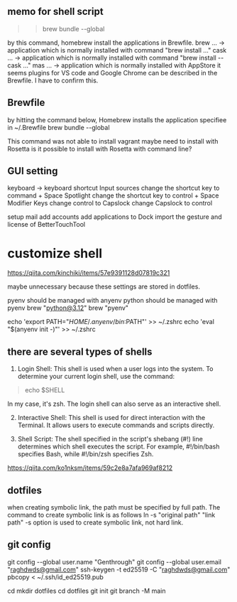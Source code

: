 ## memo for shell script
>> brew bundle --global

by this command, homebrew install the applications in Brewfile.
brew ... -> application which is normally installed with command "brew install ..."
cask ... -> application which is normally installed with command "brew install --cask ..."
mas ... -> application which is normally installed with AppStore
it seems plugins for VS code and Google Chrome can be described in the Brewfile.
I have to confirm this.

## Brewfile
by hitting the command below, Homebrew installs the application specifiee in ~/.Brewfile
brew bundle --global

This command was not able to install vagrant
maybe need to install with Rosetta
is it possible to install with Rosetta with command line?

## GUI setting
keyboard -> keyboard shortcut
 Input sources
  change the shortcut key to command + Space
 Spotlight
  change the shortcut key to control + Space
 Modifier Keys
  change control to Capslock
  change Capslock to control

setup mail
add accounts
add applications to Dock
import the gesture and license of BetterTouchTool

# customize shell
https://qiita.com/kinchiki/items/57e9391128d07819c321

maybe unnecessary because these settings are stored in dotfiles.


pyenv should be managed with anyenv
python should be managed with pyenv
brew "python@3.12"
brew "pyenv"

echo 'export PATH="$HOME/.anyenv/bin:$PATH"' >> ~/.zshrc
echo 'eval "$(anyenv init -)"' >> ~/.zshrc


## there are several types of shells

1. Login Shell:
This shell is used when a user logs into the system.
To determine your current login shell, use the command:
> echo $SHELL

In my case, it's zsh.
The login shell can also serve as an interactive shell.

2. Interactive Shell:
This shell is used for direct interaction with the Terminal.
It allows users to execute commands and scripts directly.

3. Shell Script:
The shell specified in the script's shebang (#!) line determines which shell executes the script.
For example, #!/bin/bash specifies Bash, while #!/bin/zsh specifies Zsh.

https://qiita.com/ko1nksm/items/59c2e8a7afa969af8212


## dotfiles
when creating symbolic link, the path must be specified by full path.
The command to create symbolic link is as follows
ln -s "original path" "link path"
-s option is used to create symbolic link, not hard link.

## git config
git config --global user.name "Genthrough"
git config --global user.email "raghdwds@gmail.com"
ssh-keygen -t ed25519 -C "raghdwds@gmail.com"
pbcopy < ~/.ssh/id_ed25519.pub 

cd
mkdir dotfiles
cd dotfiles
git init
git branch -M main

